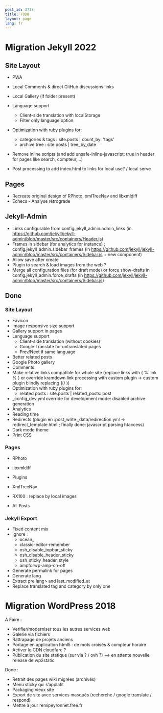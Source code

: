 ```yaml
---
post_id: 3718
title: TODO
layout: page
lang: fr
---
```


# Migration Jekyll 2022

## Site Layout

- PWA
- Local Comments & direct GitHub discussions links
- Local Gallery (if folder present)

- Language support 
  - Client-side translation with localStorage
  - Filter only language option
- Optimization with ruby plugins for:
  - categories & tags : site.posts | count_by: 'tags'
  - archive tree : site.posts | tree_by_date
- Remove inline scripts (and add unsafe-inline-javascript: true  in header for pages like search, compteur,...)

- Post processing to add index.html to links for local use? / local serve


## Pages

- Recreate original design of RPhoto, xmlTreeNav and libxmldiff
- Echecs - Analyse rétrograde


## Jekyll-Admin

- Links configurable from config.jekyll_admin.admin_links (in https://github.com/jekyll/jekyll-admin/blob/master/src/containers/Header.js)
- Frames in sidebar (for analytics for instance) ; config.jekyll_admin.sidebar_frames (in https://github.com/jekyll/jekyll-admin/blob/master/src/containers/Sidebar.js + new component)
- Allow save after create
- Plugin to search & load images from the web ?
- Merge all configuration files (for draft mode) or force show-drafts in config.jekyll_admin.force_drafts (in https://github.com/jekyll/jekyll-admin/blob/master/src/containers/Sidebar.js)

## Done

### Site Layout

- Favicon
- Image responsive size support
- Gallery support in pages
- Language support
  - Client-side translation (without cookies)
  - Google Translate for untranslated pages
  - Prev/Next if same language
- Better related posts
- Google Photo gallery
- Comments
- Make relative links compatible for whole site (replace links with { % link % } or override kramdown link processing with custom plugin -> custom plugin blindly replacing ](/ ))
- Optimization with ruby plugins for:
  - related posts : site.posts | related_posts: post
- _config_dev.yml override for development mode: disabled archive generation
- Analytics
- Reading time
- Redirects  (plugin en :post_write _data/redirection.yml -> redirect_template.html ; finally done: javascript parsing htaccess)
- Dark mode theme
- Print CSS

### Pages

- RPhoto
- libxmldiff
- Plugins
- XmlTreeNav
- RX100 : replace by local images

- All Posts


### Jekyll Export

- Fixed content mix
- Ignore :
    - ocean_
    - classic-editor-remember
    - osh_disable_topbar_sticky
    - osh_disable_header_sticky
    - osh_sticky_header_style
    - ampforwp-amp-on-off
- Generate permalink for pages
- Generate lang 
- Extract pre lang> and last_modified_at
- Replace translated tag and category by only one


# Migration WordPress 2018

A Faire :

- Verifier/moderniser tous les autres services web
- Galerie via fichiers
- Rattrapage de projets anciens
- Portage en application html5 : de mots croisés &amp; compteur horaire
- Activer le CDN cloudfare ?
- Publication du site statique (sur via ? / ovh ?) –&gt; en attente nouvelle release de wp2static

Done :

- Retrait des pages wiki migrées (archivés)
- Menu sticky qui s’applatit
- Packaging vieux site
- Export de site avec services masqués (recherche / google translate / respond)
- Mettre à jour remipeyronnet.free.fr